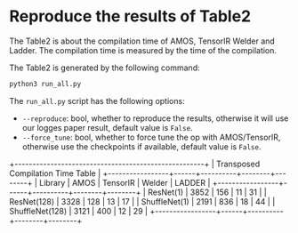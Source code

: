 # Reproduce the results of Table2

The Table2 is about the compilation time of AMOS, TensorIR Welder and Ladder. The compilation time is measured by the time of the compilation.

The Table2 is generated by the following command:

```bash
python3 run_all.py
```

The `run_all.py` script has the following options:

- `--reproduce`: bool, whether to reproduce the results, otherwise it will use our logges paper result, default value is `False`.
- `--force_tune`: bool, whether to force tune the op with AMOS/TensorIR, otherwise use the checkpoints if available, default value is `False`.

+-----------------------------------------------------+
|          Transposed Compilation Time Table          |
+-----------------+------+----------+--------+--------+
|     Library     | AMOS | TensorIR | Welder | LADDER |
+-----------------+------+----------+--------+--------+
|    ResNet(1)    | 3852 |   156    |   11   |   31   |
|   ResNet(128)   | 3328 |   128    |   13   |   17   |
|  ShuffleNet(1)  | 2191 |   836    |   18   |   44   |
| ShuffleNet(128) | 3121 |   400    |   12   |   29   |
+-----------------+------+----------+--------+--------+
